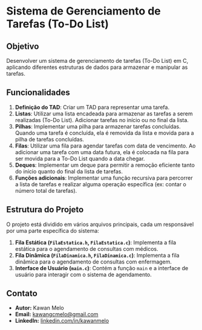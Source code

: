 # Sistema de Gerenciamento de Tarefas (To-Do List)

## Objetivo

Desenvolver um sistema de gerenciamento de tarefas (To-Do List) em C, aplicando diferentes estruturas de dados para armazenar e manipular as tarefas.

## Funcionalidades

1. **Definição do TAD**: Criar um TAD para representar uma tarefa.
2. **Listas**: Utilizar uma lista encadeada para armazenar as tarefas a serem realizadas (To-Do List). Adicionar tarefas no início ou no final da lista.
3. **Pilhas**: Implementar uma pilha para armazenar tarefas concluídas. Quando uma tarefa é concluída, ela é removida da lista e movida para a pilha de tarefas concluídas.
4. **Filas**: Utilizar uma fila para agendar tarefas com data de vencimento. Ao adicionar uma tarefa com uma data futura, ela é colocada na fila para ser movida para a To-Do List quando a data chegar.
5. **Deques**: Implementar um deque para permitir a remoção eficiente tanto do início quanto do final da lista de tarefas.
6. **Funções adicionais**: Implementar uma função recursiva para percorrer a lista de tarefas e realizar alguma operação específica (ex: contar o número total de tarefas).

## Estrutura do Projeto

O projeto está dividido em vários arquivos principais, cada um responsável por uma parte específica do sistema:

1. **Fila Estática (`FilaEstatica.h`, `FilaEstatica.c`)**: Implementa a fila estática para o agendamento de consultas com médicos.
2. **Fila Dinâmica (`FilaDinamica.h`, `FilaDinamica.c`)**: Implementa a fila dinâmica para o agendamento de consultas com enfermagem.
3. **Interface de Usuário (`main.c`)**: Contém a função `main` e a interface de usuário para interagir com o sistema de agendamento.


## Contato
- **Autor:** Kawan Melo
- **Email:** [kawangcmelo@gmail.com](mailto:kawangcmelo@gmail.com)
- **LinkedIn:** [linkedin.com/in/kawanmelo](https://linkedin.com/in/kawanmelo)

